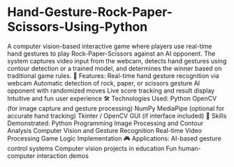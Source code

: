 # Hand-Gesture-Rock-Paper-Scissors-Using-Python
A computer vision-based interactive game where players use real-time hand gestures to play Rock-Paper-Scissors against an AI opponent. The system captures video input from the webcam, detects hand gestures using contour detection or a trained model, and determines the winner based on traditional game rules.
📌 Features:
Real-time hand gesture recognition via webcam
Automatic detection of rock, paper, or scissors gesture
AI opponent with randomized moves
Live score tracking and result display
Intuitive and fun user experience
🛠 Technologies Used:
Python
OpenCV (for image capture and gesture processing)
NumPy
MediaPipe (optional for accurate hand tracking)
Tkinter / OpenCV GUI (if interface included)
🧠 Skills Demonstrated:
Python Programming
Image Processing and Contour Analysis
Computer Vision and Gesture Recognition
Real-time Video Processing
Game Logic Implementation
🎮 Applications:
AI-based gesture control systems
Computer vision projects in education
Fun human-computer interaction demos
